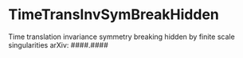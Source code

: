 # TimeTransInvSymBreakHidden
Time translation invariance symmetry breaking hidden by finite scale singularities
arXiv: ####.####
